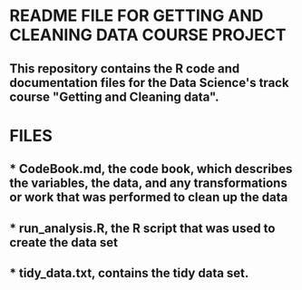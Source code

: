 # README FILE FOR GETTING AND CLEANING DATA COURSE PROJECT

## This repository contains the R code and documentation files for the Data Science's track course "Getting and Cleaning data".

# FILES

## * CodeBook.md, the code book, which describes the variables, the data, and any transformations or work that was performed to clean up the data

## * run_analysis.R, the R script that was used to create the data set 

## * tidy_data.txt, contains the tidy data set.

